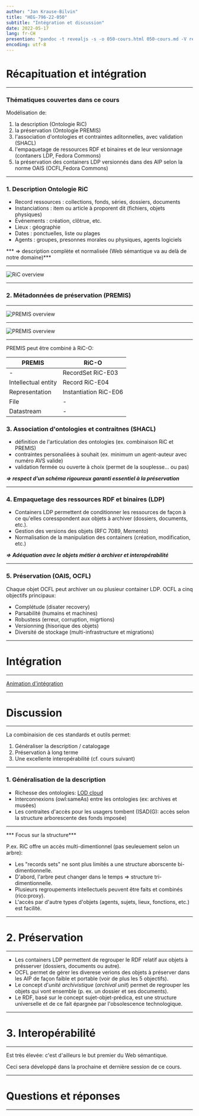 ```yaml
---
author: "Jan Krause-Bilvin"
title: "HEG-796-22-050"
subtitle: "Intégration et discussion"
date: 2022-05-17
lang: fr-CH
presention: "pandoc -t revealjs -s -o 050-cours.html 050-cours.md -V revealjs-url=reveal.js -V theme=league --katex; pandoc -t html5 -o 050-cours.pdf 050-cours.md"
encoding: utf-8
---
```


# Récapituation et intégration


---

### Thématiques couvertes dans ce cours

Modélisation de: 

1. la description (Ontologie RiC)
2. la préservation (Ontologie PREMIS)
3. l'association d'ontologies et contraintes aditonnelles, avec validation (SHACL)
4. l'empaquetage de ressources RDF et binaires et de leur versionnage (contaners LDP, Fedora Commons)
5. la préservation des containers LDP versionnés dans des AIP selon la norme OAIS (OCFL,Fedora Commons)

---

### 1. Description Ontologie RiC

* Record ressources : collections, fonds, séries, dossiers, documents
* Instanciations : item ou article à proporent dit (fichiers, objets physiques)
* Événements : création, clôtrue, etc.
* Lieux : géographie
* Dates : ponctuelles, liste ou plages
* Agents : groupes, presonnes morales ou physiques, agents logiciels

*** => description complète et normalisée (Web sémantique va au delà de notre domaine)***
 
---

![RiC overview](media/RiC-CM-overview.jpg)

---

### 2. Métadonnées de préservation (PREMIS)

---

![PREMIS overview](media/PREMIS-overview.png)


---

![PREMIS overview](media/PREMIS-objects.png)

---

PREMIS peut être combiné à RiC-O:

| PREMIS | RiC-O |
|--------|-------|
| - | RecordSet RiC-E03 |
| Intellectual entity | Record RiC-E04 |
| Representation | Instantiation RiC-E06 |
| File | - |
| Datastream | - |


### 3. Association d'ontologies et contraitnes (SHACL)
 

* définition de l'articulation des ontologies (ex. combinaison RiC et PREMIS)
* contraintes personaliées à souhait (ex. minimum un agent-auteur avec numéro AVS valide)
* validation fermée ou ouverte à choix (permet de la souplesse... ou pas)

***=> respect d'un schéma rigoureux garanti essentiel à la préservation***

---


### 4. Empaquetage des ressources RDF et binaires (LDP)

* Containers LDP permettent de conditionner les ressources de façon à ce qu'elles coresspondent aux objets à archiver (dossiers, documents, etc.).
* Gestion des versions des objets (RFC 7089, Memento)
* Normalisation de la manipulation des containers (création, modification, etc.)

***=> Adéquation avec le objets métier à archiver et interopérabilité***

---

### 5. Préservation (OAIS, OCFL)

Chaque objet OCFL peut archiver un ou plusieur container LDP. OCFL a cinq objectifs principaux:
* Complétude (disater recovery)
* Parsabilité (humains et machines)
* Robustess (erreur, corruption, migrtions)
* Versionning (hisorique des objets)
* Diversité de stockage (multi-infrastructure et migrations)

---

# Intégration

---

[Animation d'intégration](./media/integration.pptx)

---

# Discussion

---

La combinaision de ces standards et outils permet:

1. Généraliser la description / catalogage
2. Préservation à long terme
3. Une excellente interopérabilité (cf. cours suivant)


---

### 1. Généralisation de la description

* Richesse des ontologies: [LOD cloud](https://lod-cloud.net/)
* Interconnexions (owl:sameAs) entre les ontologies (ex: archives et musées)
* Les contraites d'accès pour les usagers tombent (ISAD(G): accès selon la structure arborescente des fonds imposée)


---

*** Focus sur la structure***

P.ex. RiC offre un accès multi-dimentionnel (pas seuleuement selon un arbre):

* Les "records sets" ne sont plus limités a une structure aborscente bi-dimentionnelle.
* D'abord, l'arbre peut changer dans le temps => structure tri-dimentionnelle.
* Plusieurs regroupements intellectuels peuvent être faits et combinés (rico:proxy).
* L'accès par d'autre types d'objets (agents, sujets, lieux, fonctions, etc.) est facilité.

---

# 2. Préservation

---

* Les containers LDP permettent de regrouper le RDF relatif aux objets à présserver (dossiers, documents ou autre).
* OCFL permet de gérer les diverese verions des objets à préserver dans les AIP de façon faible et portable (voir de plus les 5 objectifs).
* Le concept d'*unité archivistique* (*archival unit*) permet de regrouper les objets qui vont ensemble (p. ex. un dossier et ses documents).
* Le RDF, basé sur le concept sujet-objet-prédica, est une structure universelle et de ce fait épargnée par l'obsolescence technologique.  

---

# 3. Interopérabilité

---

Est très élevée: c'est d'ailleurs le but premier du Web sémantique.

Ceci sera développé dans la prochaine et dernière session de ce cours.

---

# Questions et réponses

---

